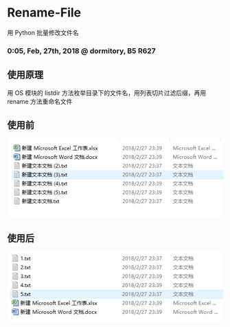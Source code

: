 # Rename-File
用 Python 批量修改文件名

### 0:05, Feb, 27th, 2018 @ dormitory, B5 R627

## 使用原理

用 OS 模块的 listdir 方法枚举目录下的文件名，用列表切片过滤后缀，再用 rename 方法重命名文件

## 使用前

![](https://github.com/Oslomayor/Markdown-Imglib/blob/master/Imgs/%E9%87%8D%E5%91%BD%E5%90%8D%E6%96%87%E4%BB%B61.PNG?raw=true)

## 使用后

![](https://github.com/Oslomayor/Markdown-Imglib/blob/master/Imgs/%E9%87%8D%E5%91%BD%E5%90%8D%E6%96%87%E4%BB%B62.PNG?raw=true)


